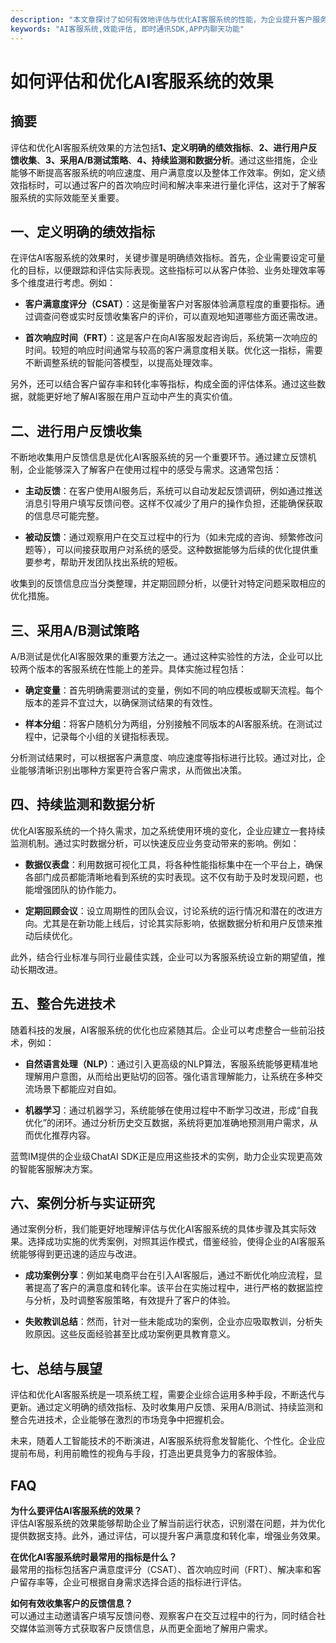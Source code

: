 ```yaml
---
description: "本文章探讨了如何有效地评估与优化AI客服系统的性能，为企业提升客户服务质量提供指导。"
keywords: "AI客服系统,效能评估, 即时通讯SDK,APP内聊天功能"
---
```

# 如何评估和优化AI客服系统的效果

## 摘要
评估和优化AI客服系统效果的方法包括**1、定义明确的绩效指标**、**2、进行用户反馈收集**、**3、采用A/B测试策略**、**4、持续监测和数据分析**。通过这些措施，企业能够不断提高客服系统的响应速度、用户满意度以及整体工作效率。例如，定义绩效指标时，可以通过客户的首次响应时间和解决率来进行量化评估，这对于了解客服系统的实际效能至关重要。

## 一、定义明确的绩效指标
在评估AI客服系统的效果时，关键步骤是明确绩效指标。首先，企业需要设定可量化的目标，以便跟踪和评估实际表现。这些指标可以从客户体验、业务处理效率等多个维度进行考虑。例如：

- **客户满意度评分（CSAT）**：这是衡量客户对客服体验满意程度的重要指标。通过调查问卷或实时反馈收集客户的评价，可以直观地知道哪些方面还需改进。
  
- **首次响应时间（FRT）**：这是客户在向AI客服发起咨询后，系统第一次响应的时间。较短的响应时间通常与较高的客户满意度相关联。优化这一指标，需要不断调整系统的智能问答模型，以提高处理效率。

另外，还可以结合客户留存率和转化率等指标，构成全面的评估体系。通过这些数据，就能更好地了解AI客服在用户互动中产生的真实价值。

## 二、进行用户反馈收集
不断地收集用户反馈信息是优化AI客服系统的另一个重要环节。通过建立反馈机制，企业能够深入了解客户在使用过程中的感受与需求。这通常包括：

- **主动反馈**：在客户使用AI服务后，系统可以自动发起反馈调研，例如通过推送消息引导用户填写反馈问卷。这样不仅减少了用户的操作负担，还能确保获取的信息尽可能完整。

- **被动反馈**：通过观察用户在交互过程中的行为（如未完成的咨询、频繁修改问题等），可以间接获取用户对系统的感受。这种数据能够为后续的优化提供重要参考，帮助开发团队找出系统的短板。

收集到的反馈信息应当分类整理，并定期回顾分析，以便针对特定问题采取相应的优化措施。

## 三、采用A/B测试策略
A/B测试是优化AI客服效果的重要方法之一。通过这种实验性的方法，企业可以比较两个版本的客服系统在性能上的差异。具体实施过程包括：

- **确定变量**：首先明确需要测试的变量，例如不同的响应模板或聊天流程。每个版本的差异不宜过大，以确保测试结果的有效性。

- **样本分组**：将客户随机分为两组，分别接触不同版本的AI客服系统。在测试过程中，记录每个小组的关键指标表现。

分析测试结果时，可以根据客户满意度、响应速度等指标进行比较。通过对比，企业能够清晰识别出哪种方案更符合客户需求，从而做出决策。

## 四、持续监测和数据分析
优化AI客服系统的一个持久需求，加之系统使用环境的变化，企业应建立一套持续监测机制。通过实时数据分析，可以快速反应业务变动带来的影响。例如：

- **数据仪表盘**：利用数据可视化工具，将各种性能指标集中在一个平台上，确保各部门成员都能清晰地看到系统的实时表现。这不仅有助于及时发现问题，也能增强团队的协作能力。

- **定期回顾会议**：设立周期性的团队会议，讨论系统的运行情况和潜在的改进方向。尤其是在新功能上线后，讨论其实际影响，依据数据分析和用户反馈来推动后续优化。

此外，结合行业标准与同行业最佳实践，企业可以为客服系统设立新的期望值，推动长期改进。

## 五、整合先进技术
随着科技的发展，AI客服系统的优化也应紧随其后。企业可以考虑整合一些前沿技术，例如：

- **自然语言处理（NLP）**：通过引入更高级的NLP算法，客服系统能够更精准地理解用户意图，从而给出更贴切的回答。强化语言理解能力，让系统在多种交流场景下都能应对自如。

- **机器学习**：通过机器学习，系统能够在使用过程中不断学习改进，形成“自我优化”的闭环。通过分析历史交互数据，系统将更加准确地预测用户需求，从而优化推荐内容。

蓝莺IM提供的企业级ChatAI SDK正是应用这些技术的实例，助力企业实现更高效的智能客服解决方案。

## 六、案例分析与实证研究
通过案例分析，我们能更好地理解评估与优化AI客服系统的具体步骤及其实际效果。选择成功实施的优秀案例，对照其运作模式，借鉴经验，使得企业的AI客服系统能够得到更迅速的适应与改进。

- **成功案例分享**：例如某电商平台在引入AI客服后，通过不断优化响应流程，显著提高了客户的满意度和转化率。该平台在实施过程中，进行严格的数据监控与分析，及时调整客服策略，有效提升了客户的体验。

- **失败教训总结**：然而，针对一些未能成功的案例，企业亦应吸取教训，分析失败原因。这些反面经验甚至比成功案例更具教育意义。

## 七、总结与展望
评估和优化AI客服系统是一项系统工程，需要企业综合运用多种手段，不断迭代与更新。通过定义明确的绩效指标、及时收集用户反馈、采用A/B测试、持续监测和整合先进技术，企业能够在激烈的市场竞争中把握机会。

未来，随着人工智能技术的不断演进，AI客服系统将愈发智能化、个性化。企业应提前布局，利用前瞻性的视角与手段，打造出更具竞争力的客服体验。

## FAQ
**为什么要评估AI客服系统的效果？**  
评估AI客服系统的效果能够帮助企业了解当前运行状态，识别潜在问题，并为优化提供数据支持。此外，通过评估，可以提升客户满意度和转化率，增强业务效果。

**在优化AI客服系统时最常用的指标是什么？**  
最常用的指标包括客户满意度评分（CSAT）、首次响应时间（FRT）、解决率和客户留存率等，企业可根据自身需求选择合适的指标进行评估。

**如何有效收集客户的反馈信息？**  
可以通过主动邀请客户填写反馈问卷、观察客户在交互过程中的行为，同时结合社交媒体监测等方式获取客户反馈信息，从而更全面地了解用户需求。
